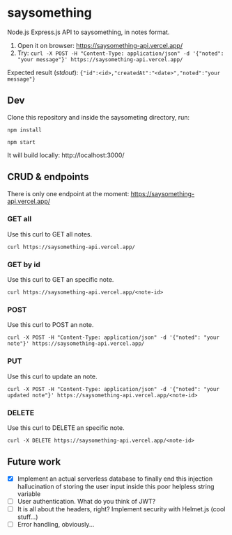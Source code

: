 # saysomething

Node.js Express.js API to saysomething, in notes format.

1. Open it on browser: https://saysomething-api.vercel.app/
2. Try: `curl -X POST -H "Content-Type: application/json" -d '{"noted": "your message"}' https://saysomething-api.vercel.app/`

Expected result (*stdout*): `{"id":<id>,"createdAt":"<date>","noted":"your message"}`

## Dev

Clone this repository and inside the saysometing directory, run:

`npm install`

`npm start`

It will build locally: http://localhost:3000/

## CRUD & endpoints

There is only one endpoint at the moment: https://saysomething-api.vercel.app/

### GET all

Use this curl to GET all notes.

`curl https://saysomething-api.vercel.app/`

### GET by id

Use this curl to GET an specific note.

`curl https://saysomething-api.vercel.app/<note-id>`

### POST

Use this curl to POST an note.

`curl -X POST -H "Content-Type: application/json" -d '{"noted": "your note"}' https://saysomething-api.vercel.app/`

### PUT

Use this curl to update  an note.

`curl -X POST -H "Content-Type: application/json" -d '{"noted": "your updated note"}' https://saysomething-api.vercel.app/<note-id>`

### DELETE

Use this curl to DELETE an specific note.

`curl -X DELETE https://saysomething-api.vercel.app/<note-id>`

## Future work

- [x] Implement an actual serverless database to finally end this injection hallucination of storing the user input inside this poor helpless string variable
- [ ] User authentication. What do you think of JWT?
- [ ] It is all about the headers, right? Implement security with Helmet.js (cool stuff...)
- [ ] Error handling, obviously...
